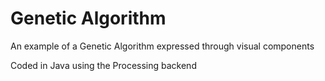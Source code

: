 # Genetic Algorithm
An example of a Genetic Algorithm expressed through visual components

Coded in Java using the Processing backend
